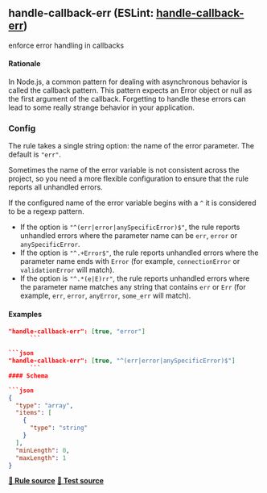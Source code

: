 <!-- Start:AutoDoc:: Modify `src/readme/rules.ts` and run `gulp readme` to update block -->
## handle-callback-err (ESLint: [handle-callback-err](http://eslint.org/docs/rules/handle-callback-err))

enforce error handling in callbacks

#### Rationale

In Node.js, a common pattern for dealing with asynchronous behavior is called the callback
pattern. This pattern expects an Error object or null as the first argument of the callback.
Forgetting to handle these errors can lead to some really strange behavior in your
application.

### Config

The rule takes a single string option: the name of the error parameter. The default is
`"err"`.

Sometimes the name of the error variable is not consistent across the project, so you need a
more flexible configuration to ensure that the rule reports all unhandled errors.

If the configured name of the error variable begins with a `^` it is considered to be a
regexp pattern.

- If the option is `"^(err|error|anySpecificError)$"`, the rule reports unhandled errors
  where the parameter name can be `err`, `error` or `anySpecificError`.
- If the option is `"^.+Error$"`, the rule reports unhandled errors where the parameter
  name ends with `Error` (for example, `connectionError` or `validationError` will
  match).
- If the option is `"^.*(e|E)rr"`, the rule reports unhandled errors where the parameter
  name matches any string that contains `err` or `Err` (for example, `err`, `error`,
  `anyError`, `some_err` will match).

#### Examples

```json
"handle-callback-err": [true, "error"]
      ```

```json
"handle-callback-err": [true, "^(err|error|anySpecificError)$"]
      ```
#### Schema

```json
{
  "type": "array",
  "items": [
    {
      "type": "string"
    }
  ],
  "minLength": 0,
  "maxLength": 1
}
```
**[:straight_ruler: Rule source](https://github.com/buzinas/tslint-eslint-rules/blob/master/src/rules/handleCallbackErrRule.ts)**
**[:blue_book: Test source](https://github.com/buzinas/tslint-eslint-rules/blob/master/src/test/rules/handleCallbackErrRuleTests.ts)**
<!-- End:AutoDoc -->
